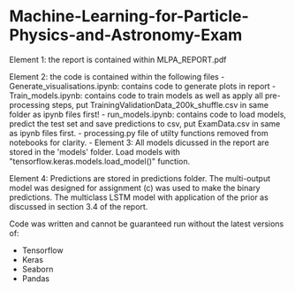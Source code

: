 # Machine-Learning-for-Particle-Physics-and-Astronomy-Exam

Element 1: the report is contained within MLPA_REPORT.pdf

Element 2: the code is contained within the following files
	- Generate_visualisations.ipynb: contains code to generate plots in report
	- Train_models.ipynb: contains code to train models as well as apply all pre-processing steps,
			put TrainingValidationData_200k_shuffle.csv in same folder as ipynb files first!
	- run_models.ipynb: contains code to load models, predict the test set and save predictions to csv,
			put ExamData.csv in same as ipynb files first.
	- processing.py file of utilty functions removed from notebooks for clarity.
	- 
Element 3: All models dicussed in the report are stored in the 'models' folder.
	   Load models with "tensorflow.keras.models.load_model()" function.
	   
Element 4: Predictions are stored in predictions folder.
	   The multi-output model was designed for assignment (c) was used to make the binary predictions.
	   The multiclass LSTM model with application of the prior as discussed in section 3.4 of the report.

Code was written and cannot be guaranteed run without the latest versions of:
- Tensorflow
- Keras
- Seaborn 
- Pandas
			
